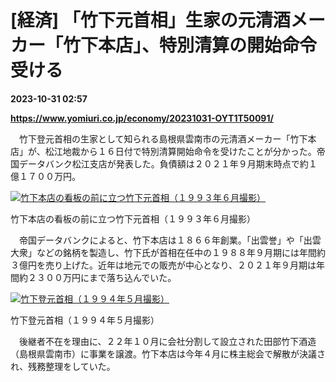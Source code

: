# [経済] 「竹下元首相」生家の元清酒メーカー「竹下本店」、特別清算の開始命令受ける

**2023-10-31 02:57**

**https://www.yomiuri.co.jp/economy/20231031-OYT1T50091/**

　竹下登元首相の生家として知られる島根県雲南市の元清酒メーカー「竹下本店」が、松江地裁から１６日付で特別清算開始命令を受けたことが分かった。帝国データバンク松江支店が発表した。負債額は２０２１年９月期末時点で約１億１７００万円。

[![竹下本店の看板の前に立つ竹下元首相（１９９３年６月撮影）](https://www.yomiuri.co.jp/media/2023/10/20231031-OYT1I50078-1.jpg)](https://www.yomiuri.co.jp/pluralphoto/20231031-OYT1I50078/)

竹下本店の看板の前に立つ竹下元首相（１９９３年６月撮影）

　帝国データバンクによると、竹下本店は１８６６年創業。「出雲誉」や「出雲大衆」などの銘柄を製造し、竹下氏が首相在任中の１９８８年９月期には年間約３億円を売り上げた。近年は地元での販売が中心となり、２０２１年９月期は年間約２３００万円にまで落ち込んでいた。

[![竹下登元首相（１９９４年５月撮影）](https://www.yomiuri.co.jp/media/2023/10/20231031-OYT1I50063-1.jpg)](https://www.yomiuri.co.jp/pluralphoto/20231031-OYT1I50063/)

竹下登元首相（１９９４年５月撮影）

　後継者不在を理由に、２２年１０月に会社分割して設立された田部竹下酒造（島根県雲南市）に事業を譲渡。竹下本店は今年４月に株主総会で解散が決議され、残務整理をしていた。